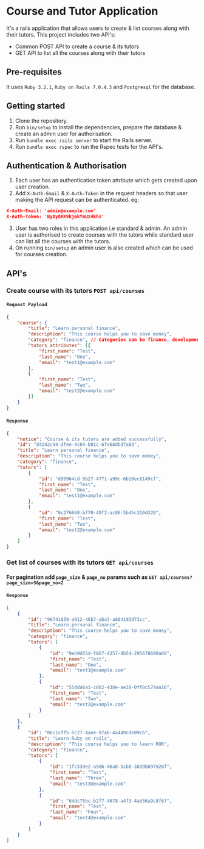 # Course and Tutor Application

It's a rails application that allows users to create & list courses along with their tutors. This project includes two API's:
* Common POST API to create a course & its tutors
* GET API to list all the courses along with their tutors

## Pre-requisites
It uses `Ruby 3.2.1`, `Ruby on Rails 7.0.4.3` and `Postgresql` for the database.

## Getting started
1. Clone the repository.
2. Run `bin/setup` to install the dependencies, prepare the database & create an admin user for authorisation.
3. Run `bundle exec rails server` to start the Rails server.
4. Run `bundle exec rspec` to run the Rspec tests for the API's.
 
## Authentication & Authorisation
1. Each user has an authentication token attribute which gets created upon user creation.
2. Add `X-Auth-Email` & `X-Auth-Token` in the request headers so that user making the API request can be authenticated. eg:
```json
X-Auth-Email: 'admin@example.com'
X-Auth-Token: 'ByDy8KK9kjmkYmUz4khs'
```
3. User has two roles in this application i.e standard & admin. An admin user is authorised to create courses with the tutors while standard user can list all the courses with the tutors.
4. On running `bin/setup` an admin user is also created which can be used for courses creation. 

## API's

### Create course with its tutors `POST api/courses`

#### `Request Payload`
```json
{
    "course": {
        "title": "Learn personal finance",
        "description": "This course helps you to save money",
        "category": "finance", // Categories can be finance, development or gaming.
        "tutors_attributes": [{
            "first_name": "Test",
            "last_name": "One",
            "email": "test1@example.com"
        },
        {
            "first_name": "Test",
            "last_name": "Two",
            "email": "test2@example.com"
        }]
    }
}
```

#### `Response`
```json
{
    "notice": "Course & its tutors are added successfully",
    "id": "d4242c94-dfee-4c04-b01c-6fe68dbd7a83",
    "title": "Learn personal finance",
    "description": "This course helps you to save money",
    "category": "finance",
    "tutors": [
        {
            "id": "d99964cd-5b27-4771-a99c-6b10ec8149cf",
            "first_name": "Test",
            "last_name": "One",
            "email": "test1@example.com"
        },
        {
            "id": "0c276668-bf70-49f2-ac86-5b45c310d328",
            "first_name": "Test",
            "last_name": "Two",
            "email": "test2@example.com"
        }
    ]
}
```



### Get list of courses with its tutors `GET api/courses`
#### For pagination add `page_size` & `page_no` params such as `GET api/courses?page_size=5&page_no=2`
#### `Response`
```json
[
    {
        "id": "96741859-a912-46b7-aba7-a884193d73cc",
        "title": "Learn personal finance",
        "description": "This course helps you to save money",
        "category": "finance",
        "tutors": [
            {
                "id": "9eb9d55d-f867-4257-8b54-295678690a60",
                "first_name": "Test",
                "last_name": "One",
                "email": "test1@example.com"
            },
            {
                "id": "55dda6a1-c862-438e-ae28-0ff8c579aa16",
                "first_name": "Test",
                "last_name": "Two",
                "email": "test2@example.com"
            }
        ]
    },
    {
        "id": "06c1cff5-5c27-4aee-9746-4a449cde09cb",
        "title": "Learn Ruby on rails",
        "description": "This course helps you to learn ROR",
        "category": "finance",
        "tutors": [
            {
                "id": "1fc539e2-a9d6-46a8-bcb8-3839b097926f",
                "first_name": "Test",
                "last_name": "Three",
                "email": "test3@example.com"
            },
            {
                "id": "64dc75bc-b2f7-4678-a4f3-4ad36a9c8f67",
                "first_name": "Test",
                "last_name": "Four",
                "email": "test4@example.com"
            }
        ]
    }
]
```
